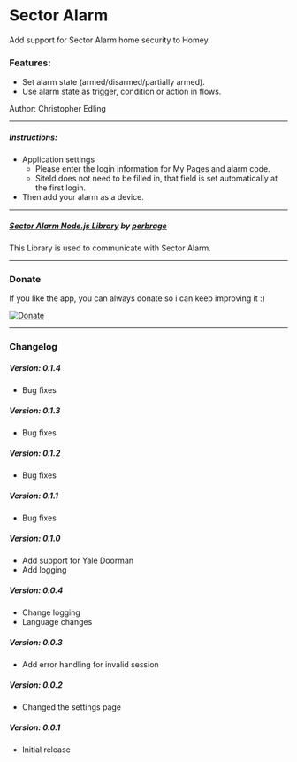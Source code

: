 # Sector Alarm

Add support for Sector Alarm home security to Homey.

### Features:
* Set alarm state (armed/disarmed/partially armed).
* Use alarm state as trigger, condition or action in flows.

Author: Christopher Edling

---
##### Instructions:
* Application settings
  * Please enter the login information for My Pages and alarm code.
  * SiteId does not need to be filled in, that field is set automatically at the first login.
* Then add your alarm as a device.

---
##### [Sector Alarm Node.js Library](https://github.com/perbrage/sectoralarm) by [perbrage](https://github.com/perbrage)
This Library is used to communicate with Sector Alarm.

---
### Donate

If you like the app, you can always donate so i can keep improving it :)

[![Donate](https://www.paypalobjects.com/webstatic/en_US/i/btn/png/btn_donate_92x26.png)](https://paypal.me/christopheredling)

---
### Changelog

##### Version: 0.1.4
- Bug fixes

##### Version: 0.1.3
- Bug fixes

##### Version: 0.1.2
- Bug fixes

##### Version: 0.1.1
- Bug fixes

##### Version: 0.1.0
- Add support for Yale Doorman
- Add logging

##### Version: 0.0.4
- Change logging
- Language changes

##### Version: 0.0.3
- Add error handling for invalid session

##### Version: 0.0.2
- Changed the settings page

##### Version: 0.0.1
- Initial release
